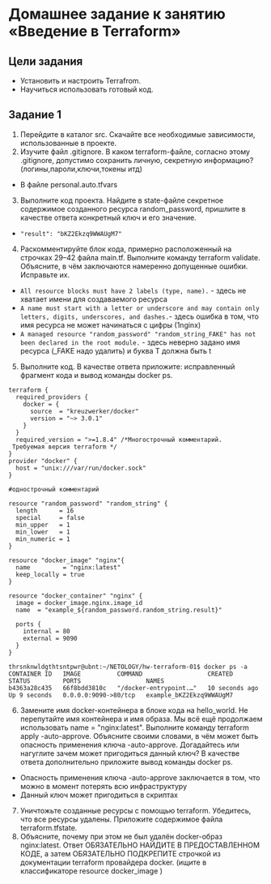 # Домашнее задание к занятию «Введение в Terraform»
## Цели задания

- Установить и настроить Terrafrom.
- Научиться использовать готовый код.


## Задание 1

1. Перейдите в каталог src. Скачайте все необходимые зависимости, использованные в проекте.
2. Изучите файл .gitignore. В каком terraform-файле, согласно этому .gitignore, допустимо сохранить личную, секретную информацию?(логины,пароли,ключи,токены итд)
- В файле personal.auto.tfvars
3. Выполните код проекта. Найдите в state-файле секретное содержимое созданного ресурса random_password, пришлите в качестве ответа конкретный ключ и его значение.
- `"result": "bKZ2Ekzq9WWAUgM7"`
4. Раскомментируйте блок кода, примерно расположенный на строчках 29–42 файла main.tf. Выполните команду terraform validate. Объясните, в чём заключаются намеренно допущенные ошибки. Исправьте их.
- `All resource blocks must have 2 labels (type, name).` - здесь не хватает имени для создаваемого ресурса
- `A name must start with a letter or underscore and may contain only letters, digits, underscores, and dashes.`- здесь ошибка в том, что имя ресурса не может начинаться с цифры (1nginx)
- `A managed resource "random_password" "random_string_FAKE" has not been declared in the root module.` - здесь неверно задано имя ресурса (_FAKE надо удалить) и буква T должна быть t
5. Выполните код. В качестве ответа приложите: исправленный фрагмент кода и вывод команды docker ps.
```
terraform {
  required_providers {
    docker = {
      source  = "kreuzwerker/docker"
      version = "~> 3.0.1"
    }
  }
  required_version = ">=1.8.4" /*Многострочный комментарий.
 Требуемая версия terraform */
}
provider "docker" {
  host = "unix:///var/run/docker.sock"
}

#однострочный комментарий

resource "random_password" "random_string" {
  length      = 16
  special     = false
  min_upper   = 1
  min_lower   = 1
  min_numeric = 1
}

resource "docker_image" "nginx"{
  name         = "nginx:latest"
  keep_locally = true
}

resource "docker_container" "nginx" {
  image = docker_image.nginx.image_id
  name  = "example_${random_password.random_string.result}"

  ports {
    internal = 80
    external = 9090
  }
}
```

```
thrsnknwldgthtsntpwr@ubnt:~/NETOLOGY/hw-terraform-01$ docker ps -a
CONTAINER ID   IMAGE          COMMAND                  CREATED          STATUS         PORTS                  NAMES
b4363a28c435   66f8bdd3810c   "/docker-entrypoint.…"   10 seconds ago   Up 9 seconds   0.0.0.0:9090->80/tcp   example_bKZ2Ekzq9WWAUgM7
```

6. Замените имя docker-контейнера в блоке кода на hello_world. Не перепутайте имя контейнера и имя образа. Мы всё ещё продолжаем использовать name = "nginx:latest". Выполните команду terraform apply -auto-approve. Объясните своими словами, в чём может быть опасность применения ключа -auto-approve. Догадайтесь или нагуглите зачем может пригодиться данный ключ? В качестве ответа дополнительно приложите вывод команды docker ps.
- Опасность применения ключа -auto-approve заключается в том, что можно в момент потерять всю инфраструктуру
- Данный ключ может пригодиться в скриптах
7. Уничтожьте созданные ресурсы с помощью terraform. Убедитесь, что все ресурсы удалены. Приложите содержимое файла terraform.tfstate.
8. Объясните, почему при этом не был удалён docker-образ nginx:latest. Ответ ОБЯЗАТЕЛЬНО НАЙДИТЕ В ПРЕДОСТАВЛЕННОМ КОДЕ, а затем ОБЯЗАТЕЛЬНО ПОДКРЕПИТЕ строчкой из документации terraform провайдера docker. (ищите в классификаторе resource docker_image )

